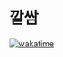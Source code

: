 # 깔쌈
[![wakatime](https://wakatime.com/badge/user/3139f85d-cd94-475f-81f8-a1415605f810/project/ba1e7132-815c-4720-8a6c-9b80a69923c3.svg)](https://wakatime.com/badge/user/3139f85d-cd94-475f-81f8-a1415605f810/project/ba1e7132-815c-4720-8a6c-9b80a69923c3)
